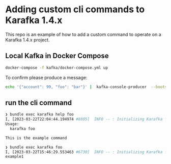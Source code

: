 # Adding custom cli commands to Karafka 1.4.x

This repo is an example of how to add a custom command to operate on a Karafka 1.4.x project.

## Local Kafka in Docker Compose

```bash
docker-compose -f kafka/docker-compose.yml up
```

To confirm please produce a message:

```bash
echo '{"account": 99, "foo": "bar"}' |  kafka-console-producer  --bootstrap-server localhost:9092   --topic example1
```

## run the cli command

```bash 
❯ bundle exec karafka help foo
I, [2023-03-22T22:04:44.194974 #8805]  INFO -- : Initializing Karafka framework 8805
Usage:
  karafka foo

This is the example command
```

```bash
❯ bundle exec karafka foo
I, [2023-03-22T15:46:29.553463 #6730]  INFO -- : Initializing Karafka framework 6730
example1
```

